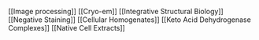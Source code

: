 [[Image processing]]
[[Cryo-em]]
[[Integrative Structural Biology]]
[[Negative Staining]]
[[Cellular Homogenates]]
[[Keto Acid Dehydrogenase Complexes]]
[[Native Cell Extracts]]
